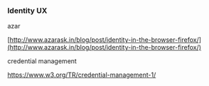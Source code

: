 ### Identity UX

azar

[http://www.azarask.in/blog/post/identity-in-the-browser-firefox/](http://www.azarask.in/blog/post/identity-in-the-browser-firefox/)

credential management

https://www.w3.org/TR/credential-management-1/

